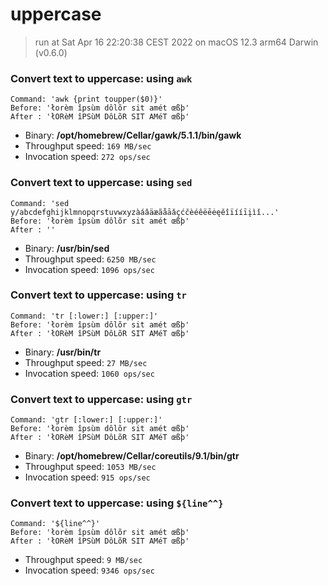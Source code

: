 # uppercase
 
> run at Sat Apr 16 22:20:38 CEST 2022 on macOS 12.3 arm64 Darwin (v0.6.0)
 
### Convert text to uppercase: using `awk`
```
Command: 'awk {print toupper($0)}'
Before: 'łorèm îpsùm dôlõr sit amét œßþ'
After : 'łORèM îPSùM DôLõR SIT AMéT œßþ'
```
* Binary: __/opt/homebrew/Cellar/gawk/5.1.1/bin/gawk__
* Throughput speed: `169 MB/sec`
* Invocation speed: `272 ops/sec`

### Convert text to uppercase: using `sed`
```
Command: 'sed y/abcdefghijklmnopqrstuvwxyzàáâäæãåāǎçćčèéêëēėęěîïííīįìǐ...'
Before: 'łorèm îpsùm dôlõr sit amét œßþ'
After : ''
```
* Binary: __/usr/bin/sed__
* Throughput speed: `6250 MB/sec`
* Invocation speed: `1096 ops/sec`

### Convert text to uppercase: using `tr`
```
Command: 'tr [:lower:] [:upper:]'
Before: 'łorèm îpsùm dôlõr sit amét œßþ'
After : 'łORèM îPSùM DôLõR SIT AMéT œßþ'
```
* Binary: __/usr/bin/tr__
* Throughput speed: `27 MB/sec`
* Invocation speed: `1060 ops/sec`

### Convert text to uppercase: using `gtr`
```
Command: 'gtr [:lower:] [:upper:]'
Before: 'łorèm îpsùm dôlõr sit amét œßþ'
After : 'łORèM îPSùM DôLõR SIT AMéT œßþ'
```
* Binary: __/opt/homebrew/Cellar/coreutils/9.1/bin/gtr__
* Throughput speed: `1053 MB/sec`
* Invocation speed: `915 ops/sec`

### Convert text to uppercase: using `${line^^}`
```
Command: '${line^^}'
Before: 'łorèm îpsùm dôlõr sit amét œßþ'
After : 'łORèM îPSùM DôLõR SIT AMéT œßþ'
```
* Throughput speed: `9 MB/sec`
* Invocation speed: `9346 ops/sec`

